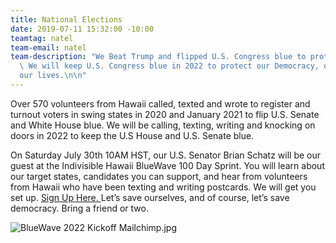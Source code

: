 ```yaml
---
title: National Elections
date: 2019-07-11 15:32:00 -10:00
teamtag: natel
team-email: natel
team-description: "We Beat Trump and flipped U.S. Congress blue to protect our Democracy.
  \ We will keep U.S. Congress blue in 2022 to protect our Democracy, our earth, and
  our lives.\n\n"
---
```


Over 570 volunteers from Hawaii called, texted and wrote to register and turnout voters in swing states in 2020 and January 2021 to flip U.S. Senate and White House blue.  We will be calling, texting, writing and knocking on doors in 2022 to keep the U.S House and U.S. Senate blue.  

On Saturday July 30th 10AM HST, our U.S. Senator Brian Schatz will be our guest at the Indivisible Hawaii BlueWave 100 Day Sprint. You will learn about our target states, candidates you can support, and hear from volunteers from Hawaii who have been texting and writing postcards.  We will get you set up.  [Sign Up Here.
](https://us02web.zoom.us/meeting/register/tZMtc-qqpzIrGtEFcuUVCLpthmWZ4tgABAUT)
Let’s save ourselves, and of course, let’s save democracy. Bring a friend or two. 

![BlueWave 2022 Kickoff Mailchimp.jpg](/uploads/BlueWave%202022%20Kickoff%20Mailchimp.jpg)